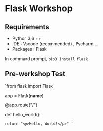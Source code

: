 # Flask Workshop

## Requirements

* Python 3.6 ++ 
* IDE : Vscode (recommended) , Pycharm ...
* Packages : Flask

In command prompt,
`pip3 install flask`

## Pre-workshop Test

`from flask import Flask

app = Flask(__name__)

@app.route("/")

def hello_world():

    return "<p>Hello, World!</p>" `
